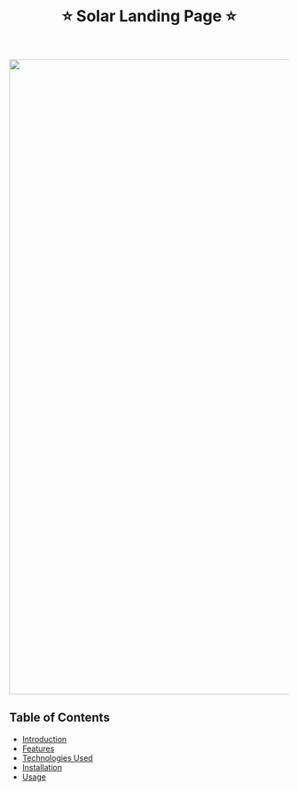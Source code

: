 <h1 align="center"> ⭐️ Solar Landing Page ⭐️ </h1> <br>

<p align="center" height="1146">
 <a href="https://ibb.co/XxVVnwJW"><img src="https://i.ibb.co/4RJJbQNF/1.png" alt="1"  height="1146" /></a>
</p>

## Table of Contents

- [Introduction](#introduction)
- [Features](#features)
- [Technologies Used](#technologies-used)
- [Installation](#installation)
- [Usage](#usage)


